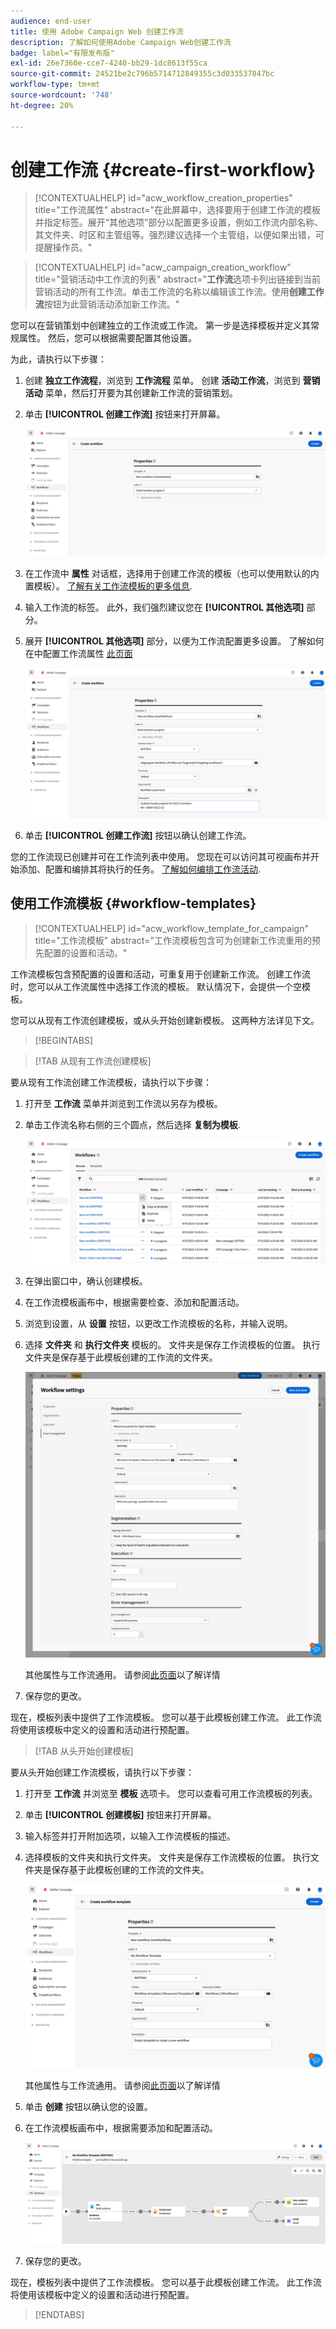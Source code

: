 ```yaml
---
audience: end-user
title: 使用 Adobe Campaign Web 创建工作流
description: 了解如何使用Adobe Campaign Web创建工作流
badge: label="有限发布版"
exl-id: 26e7360e-cce7-4240-bb29-1dc8613f55ca
source-git-commit: 24521be2c796b5714712849355c3d033537847bc
workflow-type: tm+mt
source-wordcount: '748'
ht-degree: 20%

---
```



# 创建工作流 {#create-first-workflow}

>[!CONTEXTUALHELP]
>id="acw_workflow_creation_properties"
>title="工作流属性"
>abstract="在此屏幕中，选择要用于创建工作流的模板并指定标签。展开“其他选项”部分以配置更多设置，例如工作流内部名称、其文件夹、时区和主管组等。强烈建议选择一个主管组，以便如果出错，可提醒操作员。"


>[!CONTEXTUALHELP]
>id="acw_campaign_creation_workflow"
>title="营销活动中工作流的列表"
>abstract="**工作流**&#x200B;选项卡列出链接到当前营销活动的所有工作流。单击工作流的名称以编辑该工作流。使用&#x200B;**创建工作流**&#x200B;按钮为此营销活动添加新工作流。"

您可以在营销策划中创建独立的工作流或工作流。 第一步是选择模板并定义其常规属性。 然后，您可以根据需要配置其他设置。

为此，请执行以下步骤：

1. 创建 **独立工作流程**，浏览到 **工作流程** 菜单。 创建 **活动工作流**，浏览到 **营销活动** 菜单，然后打开要为其创建新工作流的营销策划。

1. 单击 **[!UICONTROL 创建工作流]** 按钮来打开屏幕。

   ![](assets/workflow-create.png)

1. 在工作流中 **属性** 对话框，选择用于创建工作流的模板（也可以使用默认的内置模板）。 [了解有关工作流模板的更多信息](#workflow-templates).

1. 输入工作流的标签。 此外，我们强烈建议您在 **[!UICONTROL 其他选项]** 部分。

1. 展开 **[!UICONTROL 其他选项]** 部分，以便为工作流配置更多设置。 了解如何在中配置工作流属性 [此页面](workflow-settings.md#properties)

   ![](assets/workflow-additional-options.png)

1. 单击 **[!UICONTROL 创建工作流]** 按钮以确认创建工作流。

您的工作流现已创建并可在工作流列表中使用。 您现在可以访问其可视画布并开始添加、配置和编排其将执行的任务。 [了解如何编排工作流活动](orchestrate-activities.md).

## 使用工作流模板 {#workflow-templates}

>[!CONTEXTUALHELP]
>id="acw_workflow_template_for_campaign"
>title="工作流模板"
>abstract="工作流模板包含可为创建新工作流重用的预先配置的设置和活动。"

工作流模板包含预配置的设置和活动，可重复用于创建新工作流。 创建工作流时，您可以从工作流属性中选择工作流的模板。 默认情况下，会提供一个空模板。

您可以从现有工作流创建模板，或从头开始创建新模板。 这两种方法详见下文。

>[!BEGINTABS]

>[!TAB 从现有工作流创建模板]

要从现有工作流创建工作流模板，请执行以下步骤：

1. 打开至 **工作流** 菜单并浏览到工作流以另存为模板。
1. 单击工作流名称右侧的三个圆点，然后选择 **复制为模板**.

   ![](assets/wf-copy-as-template.png)

1. 在弹出窗口中，确认创建模板。
1. 在工作流模板画布中，根据需要检查、添加和配置活动。
1. 浏览到设置，从 **设置** 按钮，以更改工作流模板的名称，并输入说明。
1. 选择 **文件夹** 和 **执行文件夹** 模板的。 文件夹是保存工作流模板的位置。 执行文件夹是保存基于此模板创建的工作流的文件夹。

   ![](assets/wf-settings-template.png)

   其他属性与工作流通用。 请参阅[此页面](workflow-settings.md#properties)以了解详情

1. 保存您的更改。

现在，模板列表中提供了工作流模板。 您可以基于此模板创建工作流。 此工作流将使用该模板中定义的设置和活动进行预配置。


>[!TAB 从头开始创建模板]


要从头开始创建工作流模板，请执行以下步骤：

1. 打开至 **工作流** 并浏览至 **模板** 选项卡。 您可以查看可用工作流模板的列表。
1. 单击 **[!UICONTROL 创建模板]** 按钮来打开屏幕。
1. 输入标签并打开附加选项，以输入工作流模板的描述。
1. 选择模板的文件夹和执行文件夹。 文件夹是保存工作流模板的位置。 执行文件夹是保存基于此模板创建的工作流的文件夹。

   ![](assets/new-wf-template.png)

   其他属性与工作流通用。 请参阅[此页面](workflow-settings.md#properties)以了解详情

1. 单击 **创建** 按钮以确认您的设置。
1. 在工作流模板画布中，根据需要添加和配置活动。

   ![](assets/wf-template-activities.png)

1. 保存您的更改。

现在，模板列表中提供了工作流模板。 您可以基于此模板创建工作流。 此工作流将使用该模板中定义的设置和活动进行预配置。

>[!ENDTABS]
